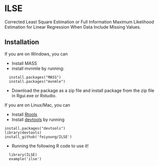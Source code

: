 # ILSE
Corrected Least Square Estimation or Full Information Maximum Likelihood Estimation for Linear Regression When Data Include Missing Values.

## Installation
 If you are on Windows, you can 
* Install MASS 
* install mvnmle by running:
```
  install.packages("MASS")
  install.packages("mvnmle")
```
* Download the package as a zip file and install package from the  zip file in Rgui.exe or Rstudio.

If you are on Linux/Mac, you can 
* Install [Rtools](http://cran.r-project.org/bin/windows/Rtools/)
* Install [devtools](http://cran.r-project.org/web/packages/devtools/index.html) by running 
```
install.packages("devtools")
library(devtools)
install_github('feiyoung/ILSE')
```
* Running the following R code to use it!
```
  library(ILSE)
  example('ilse')
```